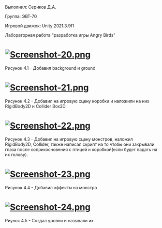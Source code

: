 Выполнил: Сериков Д.А.

Группа: ЭВТ-70

Игровой движок: Unity 2021.3.9f1

Лабораторная работа "разработка игры Angry Birds"

# [![Screenshot-20.png](https://i.postimg.cc/L4bXR6dJ/Screenshot-20.png)](https://postimg.cc/XX93kWYW)
Рисунок 4.1 - Добавил background и ground

# [![Screenshot-21.png](https://i.postimg.cc/vTrbWMBs/Screenshot-21.png)](https://postimg.cc/ctLpSpw9)
Рисунок 4.2 - Добавил на игровую сцену коробки и наложили на них RigidBody2D и Collider Box2D

# [![Screenshot-22.png](https://i.postimg.cc/m2VGRm18/Screenshot-22.png)](https://postimg.cc/SJXPf7rM)
Рисунок 4.3 - Добавил на игровую сцену монстров, наложил RigidBody2D, Collider, также написал скрипт на то чтобы они закрывали глаза после соприкосновения с птицей и коробкой(если будет падать на их голову).

# [![Screenshot-23.png](https://i.postimg.cc/WphWYjMN/Screenshot-23.png)](https://postimg.cc/SjbfjBT3)
Рисунок 4.4 - Добавил эффекты на монстра

# [![Screenshot-24.png](https://i.postimg.cc/yY7JY6vB/Screenshot-24.png)](https://postimg.cc/z3PDxrsP)
Риунок 4.5 - Создал уровни и называли их
